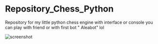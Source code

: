 # Repository_Chess_Python
Repository for my little python chess engine with interface or console
    you can play with friend or with first bot " Aleabot" lol

![screenshot](https://github.com/user-attachments/assets/94ae7b96-f240-4b35-8601-e9530d05a8ff)
